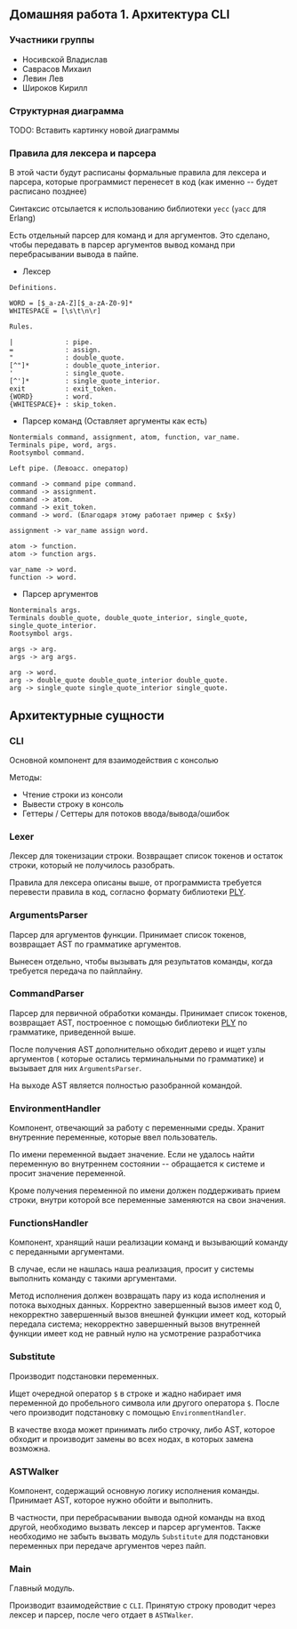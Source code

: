 ## Домашняя работа 1. Архитектура CLI

### Участники группы

* Носивской Владислав
* Саврасов Михаил
* Левин Лев
* Широков Кирилл

### Структурная диаграмма

TODO: Вставить картинку новой диаграммы

### Правила для лексера и парсера

В этой части будут расписаны формальные правила для лексера и парсера,
которые программист перенесет в код (как именно -- будет расписано
позднее)

Синтаксис отсылается к использованию библиотеки `yecc` (`yacc` для Erlang)

Есть отдельный парсер для команд и для аргументов. Это сделано, чтобы
передавать в парсер аргументов вывод команд при перебрасывании вывода в пайпе.


* Лексер

```
Definitions.

WORD = [$_a-zA-Z][$_a-zA-Z0-9]*
WHITESPACE = [\s\t\n\r]

Rules.

|             : pipe.
=             : assign.
"             : double_quote.
[^"]*         : double_quote_interior.
'             : single_quote.
[^']*         : single_quote_interior.
exit          : exit_token.
{WORD}        : word.
{WHITESPACE}+ : skip_token.
```

* Парсер команд (Оставляет аргументы как есть)

```
Nontermials command, assignment, atom, function, var_name.
Terminals pipe, word, args.
Rootsymbol command.

Left pipe. (Левоасс. оператор)

command -> command pipe command.
command -> assignment.
command -> atom.
command -> exit_token.
command -> word. (Благодаря этому работает пример с $x$y)

assignment -> var_name assign word.

atom -> function.
atom -> function args.

var_name -> word.
function -> word.
```

* Парсер аргументов

```
Nonterminals args.
Terminals double_quote, double_quote_interior, single_quote, single_quote_interior.
Rootsymbol args.

args -> arg.
args -> arg args.

arg -> word.
arg -> double_quote double_quote_interior double_quote.
arg -> single_quote single_quote_interior single_quote.
```

## Архитектурные сущности

### CLI

Основной компонент для взаимодействия с консолью

Методы:

* Чтение строки из консоли
* Вывести строку в консоль
* Геттеры / Сеттеры для потоков ввода/вывода/ошибок


### Lexer

Лексер для токенизации строки. Возвращает список токенов и остаток строки, который
не получилось разобрать.

Правила для лексера описаны выше, от программиста требуется перевести 
правила в код, согласно формату библиотеки [PLY](https://github.com/dabeaz/ply).

### ArgumentsParser

Парсер для аргументов функции. Принимает список токенов, возвращает AST по грамматике
аргументов.

Вынесен отдельно, чтобы вызывать для результатов команды, когда требуется
передача по пайплайну.

### CommandParser

Парсер для первичной обработки команды. Принимает список токенов, возвращает
AST, построенное с помощью библиотеки [PLY](https://github.com/dabeaz/ply)
по грамматике, приведенной выше.

После получения AST дополнительно обходит дерево и ищет узлы аргументов (
которые остались терминальными по грамматике) и вызывает для них `ArgumentsParser`.

На выходе AST является полностью разобранной командой.

### EnvironmentHandler

Компонент, отвечающий за работу с переменными среды. Хранит внутренние
переменные, которые ввел пользователь.

По имени переменной выдает значение. Если не удалось найти переменную
во внутреннем состоянии -- обращается к системе и просит значение переменной.

Кроме получения переменной по имени должен поддерживать прием строки, внутри которой
все переменные заменяются на свои значения.


### FunctionsHandler

Компонент, хранящий наши реализации команд и вызывающий команду с переданными аргументами.

В случае, если не нашлась наша реализация, просит у системы выполнить команду с такими аргументами.

Метод исполнения должен возвращать пару из кода исполнения и потока выходных данных.
Корректно завершенный вызов имеет код 0, некорректно завершенный вызов внешней функции имеет
код, который передала система; некорректно завершенный вызов внутренней функции имеет код не равный нулю
на усмотрение разработчика


### Substitute

Производит подстановки переменных.

Ищет очередной оператор `$` в строке и жадно набирает имя переменной 
до пробельного символа или другого оператора `$`. После чего производит подстановку
с помощью `EnvironmentHandler`.

В качестве входа может принимать либо строчку, либо AST, которое обходит
и производит замены во всех нодах, в которых замена возможна.


### ASTWalker

Компонент, содержащий основную логику исполнения команды.
Принимает AST, которое нужно обойти и выполнить.

В частности, при перебрасывании вывода одной команды на вход другой,
необходимо вызвать лексер и парсер аргументов. Также необходимо не забыть
вызвать модуль `Substitute` для подстановки переменных при передаче аргументов через пайп.


### Main

Главный модуль.

Производит взаимодействие с `CLI`.
Принятую строку проводит через лексер и парсер, после чего отдает в `ASTWalker`.
